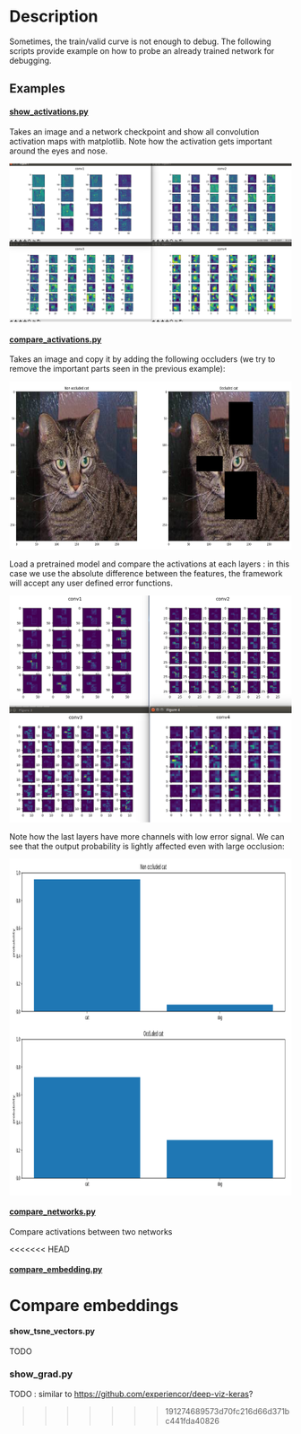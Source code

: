 # Description
Sometimes, the train/valid curve is not enough to debug. The following scripts provide
example on how to probe an already trained network for debugging.



## Examples
#### [show_activations.py](show_activations.py)
Takes an image and a network checkpoint and show all convolution activation maps with matplotlib.
Note how the activation gets important around the eyes and nose.

![activation](images/activations.png?raw=true "cat's activation")


#### [compare_activations.py](compare_activations.py)
Takes an image and copy it by adding the following occluders (we try to remove the important parts seen in the previous example):

<img src="images/compare_inputs.png?raw=true" width="600" height="300">

Load a pretrained model and compare the activations at each layers : in this case we use the absolute difference between the features,
 the framework will accept any user defined error functions.

<img src="images/compare_activations.png?raw=true">

Note how the last layers have more channels with low error signal. We can see that the output probability is lightly affected even with large occlusion:

<img src="images/compare_predictions.png?raw=true" width="900" height="600" align="center">

#### [compare_networks.py](compare_networks.py)
Compare activations between two networks

<<<<<<< HEAD
#### [compare_embedding.py](compare_embedding.py)
Compare embeddings
=======
#### show_tsne_vectors.py
TODO

### show_grad.py
TODO : similar to https://github.com/experiencor/deep-viz-keras?
>>>>>>> 191274689573d70fc216d66d371bc441fda40826
